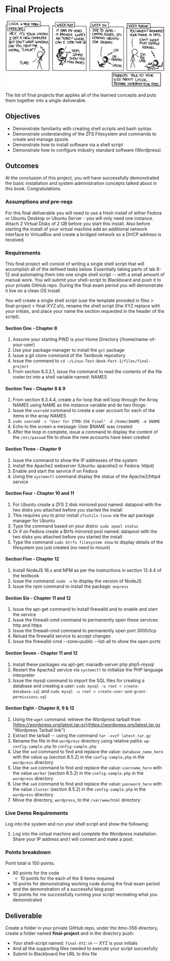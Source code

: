 # Final Projects

![*Projects sometimes get out of hand...*](../../images/Chapter-Header/Appendix-D/cautionary.png "Project gets out of hand")

The list of final projects that applies all of the learned concepts and puts them together into a single deliverable.

## Objectives

* Demonstrate familiarity with creating shell scripts and bash syntax
* Demonstrate understanding of the ZFS Filesystem and commands to create and manage zpools
* Demonstrate how to install software via a shell script
* Demonstrate how to configure industry standard software (Wordpress)

## Outcomes

At the conclusion of this project, you will have successfully demonstrated the basic installation and system administration concepts talked about in this book.  Congratulations.

### Assumptions and pre-reqs

For this final deliverable you will need to use a fresh install of either Fedora or Ubuntu Desktop or Ubuntu Server - you will only need one instance. Attach 2 Virtual Disks of 2 GB before you start this install.  Also before starting the install of your virtual machine add an additional network interface to VirtualBox and create a bridged network so a DHCP address is received.

### Requirements

This final project will consist of writing a single shell script that will accomplish all of the defined tasks below.  Essentially taking parts of lab 8-12 and automating them into one single shell script -- with a small amount of manual work.  You will submit your shell-script to Blackboard and push it to your private GitHub repo.  During the final exam period you will demonstrate it live on a clean OS install.

You will create a single shell script (use the template provided in files > final-project > final-XYZ.sh), rename the shell script (the XYZ replace with your initials, and place your name the section requested in the header of the script).  

#### Section One - Chapter 8

1. Assume your starting PWD is your Home Directory (/home/name-of-your-user)
1. Use your package manager to install the `git` package
1. Issue a git clone command of the Textbook repository
1. Issue the command to `cd ~/Linux-Text-Book-Part-1/files/final-project`
1. From section 8.3.2.1, issue the command to read the contents of the file roster.txt into a shell variable named: NAMES

#### Section Two - Chapter 8 & 9

1. From section 8.3.4.4, create a for loop that will loop through the Array NAMES using NAME as the instance variable and do two things:
1. Issue the `useradd` command to create a user account for each of the items in the array NAMES
1. `sudo useradd -c "User for ITMO-356 Final" -d /home/$NAME -m $NAME`
1. Echo to the screen a message: User $NAME was created
1. After the loop in complete, issue a command to display the content of the `/etc/passwd` file to show the new accounts have been created

#### Section Three - Chapter 9

1. Issue the command to show the IP addresses of the system
1. Install the Apache2 webserver (Ubuntu: apacehe2 or Fedora: httpd)
1. Enable and start the service if on Fedora
1. Using the `systemctl` command display the status of the Apache2/httpd service

#### Section Four - Chapter 10 and 11

1. For Ubuntu create a ZFS 2 disk mirrored pool named: datapool with the two disks you attached before you started the install
1. This requires you to prior install `zfsutils-linux` via the apt package manager for Ubuntu
1. Type the command based on your distro: `sudo zpool status`
1. Or if on Fedora create a Btrfs mirrored pool named: datapool with the two disks you attached before you started the install
1. Type the command `sudo btrfs filesystem show` to display details of the filesystem you just created (no need to mount)

#### Section Five - Chapter 12

1. Install NodeJS 16.x and NPM as per the instructions in section 12.4.4 of the textbook
1. Issue the command: `node -v` to display the version of NodeJS
1. Issue the npm command to install the package: `express`

#### Section Six - Chapter 11 and 12

1. Issue the apt-get command to install firewalld and to enable and start the service
1. Issue the firewall-cmd command to permanently open these services: http and https
1. Issue the firewall-cmd command to permanently open port 3000/tcp
1. Reload the firewalld service to accept changes
1. Issue the firewalld-cmd --zone=public --list-all to show the open ports

#### Section Seven - Chapter 11 and 12

1. Install these packages via apt-get: mariadb-server php php5-mysql
1. Restart the Apache2 service via `systemctl` to initialize the PHP language interpreter
1. Issue the mysql command to import the SQL files for creating a database and creating a user: `sudo mysql -u root < create-database.sql` and `sudo mysql -u root < create-user-and-grant-permissions.sql`

#### Section Eight - Chapter 8, 9 & 12

1. Using the `wget` command: retrieve the Wordpress tarball from [https://wordpress.org/latest.tar.gz](https://wordpress.org/latest.tar.gz "Wordpress Tarball link")
1. Extract the tarball -- using the command `tar -xvzf latest.tar.gz`
1. Rename the file in the `wordpress` directory using relative paths: `wp-config-sample.php` to `config-sample.php`
1. Use the `sed` command to find and replace the value: `database_name_here` with the value `wp` (section 8.5.2) in the `config-sample.php` in the `wordpress` directory
1. Use the `sed` command to find and replace the value: `username_here` with the value `worker` (section 8.5.2) in the `config-sample.php` in the `wordpress` directory
1. Use the `sed` command to find and replace the value: `password_here` with the value `cluster` (section 8.5.2) in the `config-sample.php` in the `wordpress` directory
1. Move the directory, `wordpress`, to the `/var/www/html` directory

### Live Demo Requirements

Log into the system and run your shell script and show the following:

1. Log into the virtual machine and complete the Wordpress installation.  Share your IP address and I will connect and make a post.

### Points breakdown

Point total is 100 points.

* 80 points for the code
  * 10 points for the each of the 8 items required
* 10 points for demonstrating working code during the final exam period and the demonstration of a successful blog post
* 10 points for me successfully running your script recreating what you demonstrated

## Deliverable

Create a folder in your private GitHub repo, under the itmo-356 directory, create a folder named **final-project** and in the directory push:

* Your shell-script named: `final-XYZ.sh` -- XYZ is your initials
* And all the supporting files needed to execute your script succesfully
* Submit to Blackboard the URL to this file
